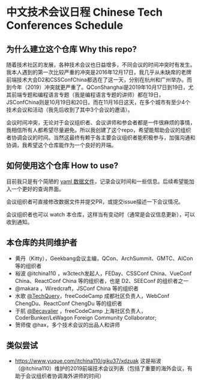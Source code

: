 # 中文技术会议日程 Chinese Tech Conferences Schedule

## 为什么建立这个仓库 Why this repo?

随着技术社区的发展，各种技术会议也日益增多，不同会议的时间冲突时有发生。我本人遇到的第一次比较严重的冲突是2016年12月17日，我几乎从未缺席的老牌前端技术大会D2和CSSConfChina都选在了这一天，分别在杭州和广州举办。而到今年（2019）冲突就更严重了。QConShanghai是2019年10月17日到19日，尤其前端专题和编程语言专题（我是编程语言专题的讲师）都在19日，JSConfChina则是10月19日和20日。而在11月16日这天，在多个城市有至少4个技术会议和活动（我先后收到了其中3个会议的邀请）。

会议时间冲突，无论对于会议组织者、会议讲师和参会者都是一件很麻烦的事情，我相信所有人都希望尽量避免。所以我创建了这个repo，希望能帮助会议的组织者协调会议的时间。当然这最终有赖于各主要会议组织者能积极参与，加强沟通和协调，我希望这个仓库能作为一个良好的开端。

## 如何使用这个仓库 How to use?

目前我只是有个简陋的 [yaml 数据文件](./2019.yaml)，记录会议时间和一些信息。后续希望能加入一个更好的查询界面。

会议组织者可直接修改数据文件并提交PR，或提交issue描述一下会议情况。

会议组织者也可以 watch 本仓库，这样当有变动时（通常是会议信息更新），可以收到通知。

## 本仓库的共同维护者

- 黄丹（Kitty），Geekbang会议主编，QCon、ArchSummit、GMTC、AICon 等的组织者
- 裕波 @itchina110 ，w3ctech发起人，FEDay、CSSConf China、VueConf China、ReactConf China 等的组织者，也是 D2、SEEConf 的组织者之一
- @makara ，Wiredcraft，JSConf China 等的组织者
- 水歌 [@TechQuery](https://github.com/TechQuery)，freeCodeCamp 成都社区负责人，WebConf ChengDu、ReactConf ChengDu 等的组织者
- 于航 [@Becavalier](https://github.com/Becavalier) ，freeCodeCamp 上海社区负责人，CoderBunker/LeWagon Foreign Community Collaborator;
- 贺师俊 @hax，多个技术会议的出品人和讲师

## 类似尝试

- https://www.yuque.com/itchina110/giku37/xdzuak
这是裕波（@itchina110）维护的2019前端技术会议列表（包括了重要的海外会议，有助于会议组织者协调海外讲师的时间）
